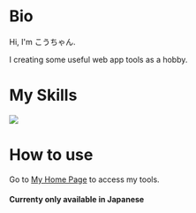 # Bio
Hi, I'm こうちゃん.

I creating some useful web app tools as a hobby.
# My Skills
<p align="left">
  <a href="https://skillicons.dev">
    <img src="https://skillicons.dev/icons?i=arduino,html,js,py,blender,ps,pr,windows,apple,ubuntu" />
  </a>
</p>

# How to use
Go to <a href="https://koucyan-home.vercel.app">My Home Page</a> to access my tools.
<h4 style="font-weight: bold;">Currenty only available in Japanese</h4>
